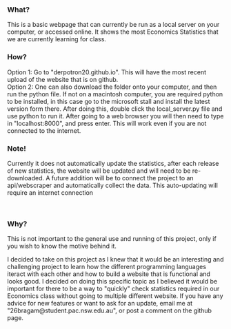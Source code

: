 <h3>What?</h3>
<p>This is a basic webpage that can currently be run as a local server on your computer, or accessed online. It shows the most Economics Statistics that we are currently learning for class.</p>
<h3>How?</h3>
<p>Option 1: Go to "derpotron20.github.io". This will have the most recent upload of the website that is on github.<br>Option 2: One can also download the folder onto your computer, and then run the python file. If not on a macintosh computer, you are required python to be installed, in this case go to the microsoft stall and install the latest version form there. After doing this, double click the local_server.py file and use python to run it. After going to a web browser you will then need to type in "localhost:8000", and press enter. This will work even if you are not connected to the internet.</p>
<h3>Note!</h3>
<p>Currently it does not automatically update the statistics, after each release of new statistics, the website will be updated and will need to be re-downloaded. A future addition will be to connect the project to an api/webscraper and automatically collect the data. This auto-updating will require an internet connection</p>
<br>
<h3>Why?</h3>
<p>This is not important to the general use and running of this project, only if you wish to know the motive behind it.</p>
<p>I decided to take on this project as I knew that it would be an interesting and challenging project to learn how the different programming languages iteract with each other and how to build a website that is functional and looks good. I decided on doing this specific topic as I believed it would be important for there to be a way to "quickly" check statistics required in our Economics class without going to multiple different website. If you have any advice for new features or want to ask for an update, email me at "26bragam@student.pac.nsw.edu.au", or post a comment on the github page.</p>
